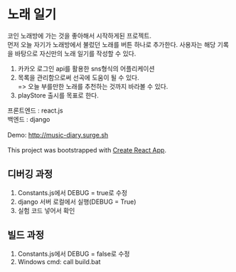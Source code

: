 # 노래 일기

코인 노래방에 가는 것을 좋아해서 시작하게된 프로젝트.<br/>
먼저 오늘 자기가 노래방에서 불렀던 노래를 버튼 하나로 추가한다. 사용자는
해당 기록을 바탕으로 자신만의 노래 일기를 작성할 수 있다.<br/>
1. 카카오 로그인 api를 활용한 sns형식의 어플리케이션
2. 목록을 관리함으로써 선곡에 도움이 될 수 있다.<br/>
=> 오늘 부를만한 노래를 추천하는 것까지 바라볼 수 있다.
3. playStore 출시를 목표로 한다.

프론트엔드 : react.js<br/>
백엔드 : django<br/><br/>
Demo: http://music-diary.surge.sh<br/><br/>
This project was bootstrapped with [Create React App](https://github.com/facebook/create-react-app).

## 디버깅 과정
1. Constants.js에서 DEBUG = true로 수정
2. django 서버 로컬에서 실행(DEBUG = True)
3. 실험 코드 넣어서 확인

## 빌드 과정
1. Constants.js에서 DEBUG = false로 수정
2. Windows cmd: call build.bat

